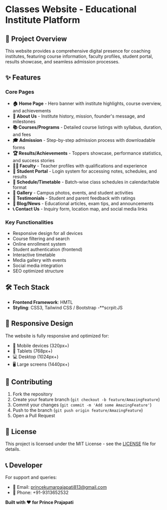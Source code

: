 # Classes Website - Educational Institute Platform



## 🎯 Project Overview

This website provides a comprehensive digital presence for coaching institutes, featuring course information, faculty profiles, student portal, results showcase, and seamless admission processes.

## ✨ Features

### Core Pages
- **🏠 Home Page** - Hero banner with institute highlights, course overview, and achievements
- **📖 About Us** - Institute history, mission, founder's message, and milestones
- **📚 Courses/Programs** - Detailed course listings with syllabus, duration, and fees
- **🎓 Admission** - Step-by-step admission process with downloadable forms
- **🏆 Results/Achievements** - Toppers showcase, performance statistics, and success stories
- **👨‍🏫 Faculty** - Teacher profiles with qualifications and experience
- **👤 Student Portal** - Login system for accessing notes, schedules, and results
- **📅 Schedule/Timetable** - Batch-wise class schedules in calendar/table format
- **📸 Gallery** - Campus photos, events, and student activities
- **💬 Testimonials** - Student and parent feedback with ratings
- **📝 Blog/News** - Educational articles, exam tips, and announcements
- **📞 Contact Us** - Inquiry form, location map, and social media links

### Key Functionalities
- Responsive design for all devices
- Course filtering and search
- Online enrollment system
- Student authentication (frontend)
- Interactive timetable
- Media gallery with events
- Social media integration
- SEO optimized structure

## 🛠️ Tech Stack

- **Frontend Framework**: HMTL 
- **Styling**: CSS3, Tailwind CSS / Bootstrap
-**scrpit:JS


## 📱 Responsive Design

The website is fully responsive and optimized for:
- 📱 Mobile devices (320px+)
- 📱 Tablets (768px+)
- 💻 Desktop (1024px+)
- 🖥️ Large screens (1440px+)

## 🤝 Contributing

1. Fork the repository
2. Create your feature branch (`git checkout -b feature/AmazingFeature`)
3. Commit your changes (`git commit -m 'Add some AmazingFeature'`)
4. Push to the branch (`git push origin feature/AmazingFeature`)
5. Open a Pull Request

## 📄 License

This project is licensed under the MIT License - see the [LICENSE](LICENSE) file for details.

## 📞 Developer 

For support and queries:

- 📧 Email: princekumarpajapati813@gmail.com
- 📱 Phone: +91-9313652532

**Built with ❤️ for Prince Prajapati**
